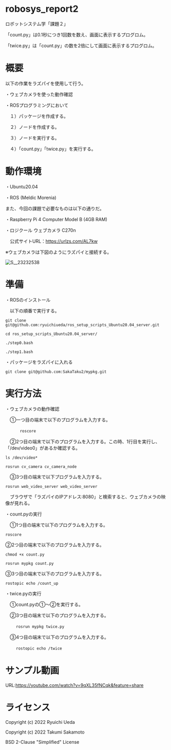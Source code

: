 # robosys_report2

ロボットシステム学「課題２」

「count.py」は0.1秒につき1回数を数え、画面に表示するプログロム。

「twice.py」は「count.py」の数を2倍にして画面に表示するプログロム。

# 概要

以下の作業をラズパイを使用して行う。

・ウェブカメラを使った動作確認

・ROSプログラミングにおいて

　１）パッケージを作成する。
 
　２）ノードを作成する。
 
　３）ノードを実行する。
 
　４）「count.py」「twice.py」を実行する。

# 動作環境

・Ubuntu20.04

・ROS (Meldic Morenia)

また、今回の課題で必要なものは以下の通りだ。

・Raspberry Pi 4 Computer Model B (4GB RAM)

・ロジクール ウェブカメラ C270n 

　公式サイトURL：https://urlzs.com/AL7kw
 
※ウェブカメラは下図のようにラズパイと接続する。

![S__23232538](https://user-images.githubusercontent.com/94817675/148517303-4502f90a-ac4e-48e4-8046-bf1a5789f41c.jpg)

# 準備

・ROSのインストール

　以下の順番で実行する。
 
 ```
 git clone git@github.com:ryuichiueda/ros_setup_scripts_Ubuntu20.04_server.git
 
 cd ros_setup_scripts_Ubuntu20.04_server/
 
 ./step0.bash
 
 ./step1.bash
 ```

・パッケージをラズパイに入れる

 ```
 git clone git@github.com:SakaTaku2/mypkg.git
 ```
 
# 実行方法

・ウェブカメラの動作確認

　➀一つ目の端末で以下のプログラムを入力する。

　```　
　roscore 
　```
 
　➁2つ目の端末で以下のプログラムを入力する。この時、1行目を実行し、「/dev/video0」があるか確認する。
 
  ```
  ls /dev/video*
  
  rosrun cv_camera cv_camera_node
  ```
 
 　➂3つ目の端末で以下プログラムを入力する。
  
  ```
  rosrun web_video_server web_video_server
  ```
  
　ブラウザで「ラズパイのIPアドレス:8080」と検索すると、ウェブカメラの映像が見れる。
  
・count.pyの実行

　➀1つ目の端末で以下のプログラムを入力する。
　
  ```
  roscore
  ```
  
  ➁2つ目の端末で以下のプログラムを入力する。
  
  ```
  chmod +x count.py
  
  rosrun mypkg count.py
  ```
  
  ➂3つ目の端末で以下のプログラムを入力する。
  
  ```
  rostopic echo /count_up
  ```
  
・twice.pyの実行

　➀count.pyの➀～➁を実行する。

　➁3つ目の端末で以下のプログラムを入力する。
 
　```
　rosrun mypkg twice.py
　```
 
　➂4つ目の端末で以下のプログラムを入力する。
 
　```
　rostopic echo /twice
　```

# サンプル動画

URL:https://youtube.com/watch?v=9qXL35fNCqk&feature=share

# ライセンス

Copyright (c) 2022 Ryuichi Ueda

Copyright (c) 2022 Takumi Sakamoto

BSD 2-Clause "Simplified" License
